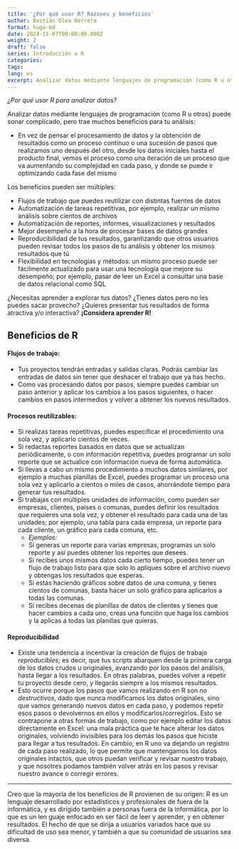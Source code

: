 ```yaml
---
title: '¿Por qué usar R? Razones y beneficios'
author: Bastián Olea Herrera
format: hugo-md
date: 2024-11-07T00:00:00.000Z
weight: 2
draft: false
series: Introducción a R
categories:
tags:
lang: es
excerpt: Analizar datos mediante lenguajes de programación (como R u otros) puede sonar complicado, pero trae muchos beneficios para tu análisis
---
```


_¿Por qué usar R para analizar datos?_

Analizar datos mediante lenguajes de programación (como R u otros) puede sonar complicado, pero trae muchos beneficios para tu análisis:

- En vez de pensar el procesamiento de datos y la obtención de resultados como un proceso continuo o una sucesión de pasos que realizamos uno después del otro, desde los datos iniciales hasta el producto final, vemos el proceso como una iteración de un proceso que va aumentando su complejidad en cada paso, y donde se puede ir optimizando cada fase del mismo

Los beneficios pueden ser múltiples:
- Flujos de trabajo que puedes reutilizar con distintas fuentes de datos
- Automatización de tareas repetitivas, por ejemplo, realizar un mismo análisis sobre cientos de archivos
- Automatización de reportes, informes, visualizaciones y resultados
- Mejor desempeño a la hora de procesar bases de datos grandes
- Reproducibilidad de tus resultados, garantizando que otros usuarios pueden revisar todos los pasos de tu análisis y obtener los mismos resultados que tú
- Flexibilidad en tecnologías y métodos: un mismo proceso puede ser fácilmente actualizado para usar una tecnología que mejore su desempeño; por ejemplo, pasar de leer un Excel a consultar una base de datos relacional como SQL 

¿Necesitas aprender a explorar tus datos?
¿Tienes datos pero no les puedes sacar provecho?
¿Quieres presentar tus resultados de forma atractiva y/o interactiva? **¡Considera aprender R!**

## Beneficios de R

#### Flujos de trabajo:
- Tus proyectos tendrán entradas y salidas claras. Podrás cambiar las entradas de datos sin tener que deshacer el trabajo que ya has hecho.
- Como vas procesando datos por pasos, siempre puedes cambiar un paso anterior y aplicar los cambios a los pasos siguientes, o hacer cambios en pasos intermedios y volver a obtener los nuevos resultados.

#### Procesos reutilizables:
- Si realizas tareas repetitivas, puedes especificar el procedimiento una sola vez, y aplicarlo cientos de veces.
- Si redactas reportes basados en datos que se actualizan periódicamente, o con información repetitiva, puedes programar un solo reporte que se actualice con información nueva de forma automática.
- Si llevas a cabo un mismo procedimiento a muchos datos similares, por ejemplo a muchas planillas de Excel, puedes programar un proceso una sola vez y aplicarlo a cientos o miles de casos, ahorrándote tiempo para generar tus resultados.
- Si trabajas con múltiples unidades de información, como pueden ser empresas, clientes, países o comunas, puedes definir los resultados que requieres una sola vez, y obtener el resultado para cada una de las unidades; por ejemplo, una tabla para cada empresa, un reporte para cada cliente, un gráfico para cada comuna, etc.
    - _Ejemplos:_
    - Si generas un reporte para varias empresas, programas un solo reporte y así puedes obtener los reportes que desees. 
    - Si recibes unos mismos datos cada cierto tiempo, puedes tener un flujo de trabajo listo para que solo lo apliques sobre el archivo nuevo y obtengas los resultados que esperas.
    - Si estás haciendo gráficos sobre datos de una comuna, y tienes cientos de comunas, basta hacer un solo gráfico para aplicarlos a todas las comunas.
    - Si recibes decenas de planillas de datos de clientes y tienes que hacer cambios a cada uno, creas una función que haga los cambios y la aplicas a todas las planillas que quieras.

#### Reproducibilidad
- Existe una tendencia a incentivar la creación de flujos de trabajo _reproducibles;_ es decir, que tus scripts abarquen desde la primera carga de los datos crudos u originales, avanzando por los pasos del análisis, hasta llegar a los resultados. En otras palabras, puedes volver a repetir tu proyecto desde cero, y llegarás siempre a los mismos resultados. 
- Esto ocurre porque los pasos que vamos realizando en R son _no destructivos_, dado que nunca modificamos los datos originales, sino que vamos generando nuevos datos en cada paso, y podemos repetir esos pasos o devolvernos en ellos y modificarlos/corregirlos. Esto se contrapone a otras formas de trabajo, como por ejemplo editar los datos directamente en Excel: una mala práctica que te hace alterar los datos originales, volviendo invisibles para los demás los pasos que hiciste para llegar a tus resultados. En cambio, en R uno va dejando un registro de cada paso realizado, lo que permite que mantengamos los datos originales intactos, que otros puedan verificar y revisar nuestro trabajo, y que nosotres podamos también volver atrás en los pasos y revisar nuestro avance o corregir errores.


----

Creo que la mayoría de los beneficios de R provienen de su origen: R es un lenguaje desarrollado por estadísticos y profesionales de fuera de la informática, y es dirigido también a personas fuera de la informática, por lo que es un len guaje enfocado en ser fácil de leer y aprender, y en obtener resultados. El hecho de que se dirija a usuarios variados hace que su dificultad de uso sea menor, y también a que su comunidad de usuarios sea diversa.

